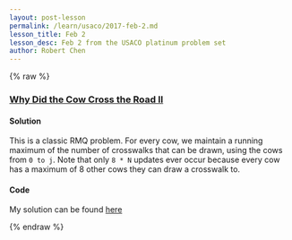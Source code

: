 ```yaml
---
layout: post-lesson
permalink: /learn/usaco/2017-feb-2.md
lesson_title: Feb 2
lesson_desc: Feb 2 from the USACO platinum problem set
author: Robert Chen
---
```


{% raw %}

### [Why Did the Cow Cross the Road II](http://usaco.org/index.php?page=viewproblem2&cpid=721)

#### Solution
This is a classic RMQ problem. For every cow, we maintain a running maximum of the number of crosswalks that can be drawn, using the cows from `0 to j`. Note that only `8 * N` updates ever occur because every cow has a maximum of 8 other cows they can draw a crosswalk to.
#### Code

My solution can be found [here](https://github.com/chen-robert/writeups/blob/master/usaco/2015/code/maxflow.java)

{% endraw %}
